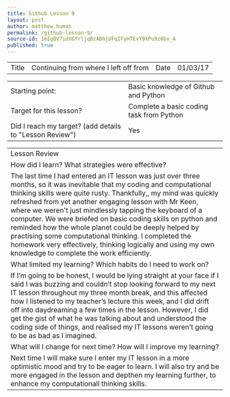```yaml
---
title: Github Lesson 9
layout: post
author: matthew.human
permalink: /github-lesson-9/
source-id: 1mIgBV7idXGYrljqBzABhjUFqIFyHTEvY9XPu9z6bx_A
published: true
---
```

<table>
  <tr>
    <td>Title</td>
    <td>Continuing from where I left off from</td>
    <td>Date</td>
    <td>01/03/17</td>
  </tr>
</table>


<table>
  <tr>
    <td>Starting point:</td>
    <td>Basic knowledge of Github and Python</td>
  </tr>
  <tr>
    <td>Target for this lesson?</td>
    <td>Complete a basic coding task from Python</td>
  </tr>
  <tr>
    <td>Did I reach my target? 
(add details to "Lesson Review")</td>
    <td> Yes</td>
  </tr>
</table>


<table>
  <tr>
    <td>Lesson Review</td>
  </tr>
  <tr>
    <td>How did I learn? What strategies were effective? </td>
  </tr>
  <tr>
    <td>The last time I had entered an IT lesson was just over three months, so it was inevitable that my coding and computational thinking skills were quite rusty. Thankfully,, my mind was quickly refreshed from yet another engaging lesson with Mr Keen, where we weren't just mindlessly tapping the keyboard of a computer. We were briefed on basic coding skills on python and reminded how the whole planet could be deeply helped by practising some computational thinking. I completed the homework very effectively, thinking logically and using my own knowledge to complete the work efficiently.     </td>
  </tr>
  <tr>
    <td>What limited my learning? Which habits do I need to work on? </td>
  </tr>
  <tr>
    <td>If I’m going to be honest, I would be lying straight at your face if I said I was buzzing and couldn’t stop looking forward to my next IT lesson throughout my three month break, and this affected how I listened to my teacher’s lecture this week, and I did drift off into daydreaming a few times in the lesson. However, I did get the gist of what he was talking about and understood the coding side of things, and realised my IT lessons weren’t going to be as bad as I imagined.</td>
  </tr>
  <tr>
    <td>What will I change for next time? How will I improve my learning?</td>
  </tr>
  <tr>
    <td>Next time I will make sure I enter my IT lesson in a more optimistic mood and try to be eager to learn. I will also try and be more engaged in the lesson and depthen my learning further, to enhance my computationall thinking skills.</td>
  </tr>
</table>


